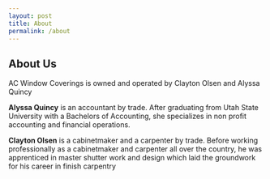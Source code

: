 ```yaml
---
layout: post
title: About
permalink: /about
---
```

## About Us



AC Window Coverings is owned and operated by Clayton Olsen and Alyssa Quincy

**Alyssa Quincy** is an accountant by trade. After graduating from Utah State University with a Bachelors of Accounting, she specializes in non profit accounting and financial operations.

**Clayton Olsen** is a cabinetmaker and a carpenter by trade. Before working professionally as a cabinetmaker and carpenter all over the country, he was apprenticed in master shutter work and design which laid the groundwork for his career in finish carpentry
